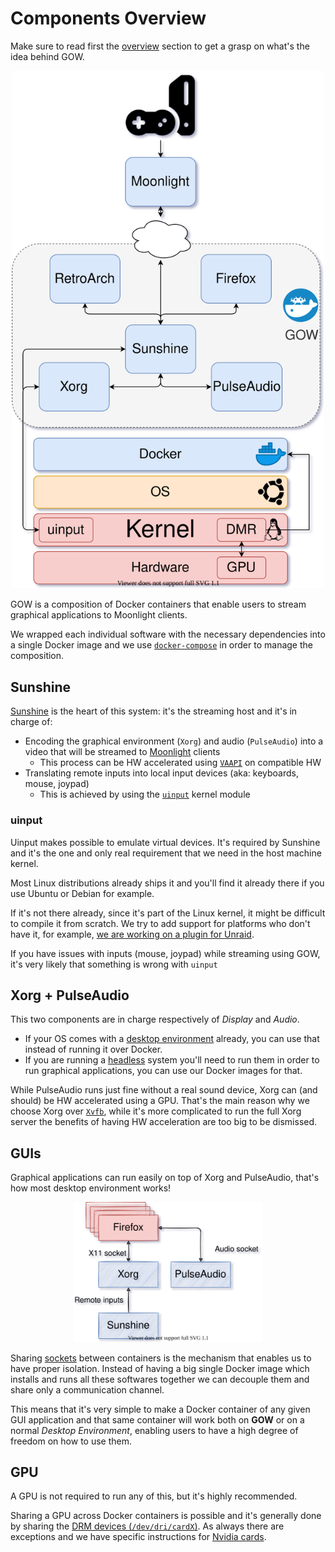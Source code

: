 # Components Overview

Make sure to read first the [overview](overview.md) section to get a grasp on what's the idea behind GOW.

<p align="center">
  <img width="500" src="img/gow-diagram.svg">
</p>

GOW is a composition of Docker containers that enable users to stream graphical applications to Moonlight clients.

We wrapped each individual software with the necessary dependencies into a single Docker image and we use [`docker-compose`](https://docs.docker.com/compose/) in order to manage the composition.

## Sunshine

[Sunshine](https://github.com/loki-47-6F-64/sunshine) is the heart of this system: it's the streaming host and it's in charge of:
 - Encoding the graphical environment (`Xorg`) and audio (`PulseAudio`) into a video that will be streamed to [Moonlight](https://moonlight-stream.org/) clients
    - This process can be HW accelerated using [`VAAPI`](https://en.wikipedia.org/wiki/Video_Acceleration_API) on compatible HW
 - Translating remote inputs into local input devices (aka: keyboards, mouse, joypad)
    - This is achieved by using the [`uinput`](https://www.kernel.org/doc/html/v4.12/input/uinput.html) kernel module

### uinput

Uinput makes possible to emulate virtual devices. It's required by Sunshine and it's the one and only real requirement that we need in the host machine kernel.

Most Linux distributions already ships it and you'll find it already there if you use Ubuntu or Debian for example.

If it's not there already, since it's part of the Linux kernel, it might be difficult to compile it from scratch. We try to add support for platforms who don't have it, for example, [we are working on a plugin for Unraid](https://github.com/games-on-whales/unraid-plugin).

If you have issues with inputs (mouse, joypad) while streaming using GOW, it's very likely that something is wrong with `uinput`


## Xorg + PulseAudio

This two components are in charge respectively of *Display* and *Audio*. 

- If your OS comes with a [desktop environment](https://en.wikipedia.org/wiki/Desktop_environment) already, you can use that instead of running it over Docker.
- If you are running a [headless](https://en.wikipedia.org/wiki/Headless_computer) system you'll need to run them in order to run graphical applications, you can use our Docker images for that.

While PulseAudio runs just fine without a real sound device, Xorg can (and should) be HW accelerated using a GPU. That's the main reason why we choose Xorg over [`Xvfb`](https://en.wikipedia.org/wiki/Xvfb), while it's more complicated to run the full Xorg server the benefits of having HW acceleration are too big to be dismissed.

## GUIs

Graphical applications can run easily on top of Xorg and PulseAudio, that's how most desktop environment works!

<p align="center">
  <img width="300" src="img/gui-overview.svg">
</p>

Sharing [sockets](https://en.wikipedia.org/wiki/Unix_domain_socket) between containers is the mechanism that enables us to have proper isolation. Instead of having a big single Docker image which installs and runs all these softwares together we can decouple them and share only a communication channel.

This means that it's very simple to make a Docker container of any given GUI application and that same container will work both on **GOW** or on a normal *Desktop Environment*, enabling users to have a high degree of freedom on how to use them.

## GPU

A GPU is not required to run any of this, but it's highly recommended.

Sharing a GPU across Docker containers is possible and it's generally done by sharing the [DRM devices (`/dev/dri/cardX`)](https://en.wikipedia.org/wiki/Direct_Rendering_Manager). As always there are exceptions and we have specific instructions for [Nvidia cards](nvidia.md).